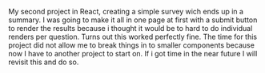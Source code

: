 My second project in React, creating a simple survey wich ends up in a summary. I was going to make it all in one page at first with a submit button to render the results because i thought it would be to hard to do individual renders per question. Turns out this worked perfectly fine. The time for this project did not allow me to break things in to smaller components because now I have to another project to start on. If i got time in the near future I will revisit this and do so.
